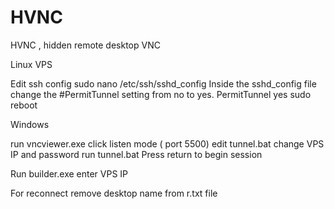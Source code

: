 # HVNC
HVNC , hidden remote desktop VNC

Linux  VPS 

Edit ssh config 
sudo nano /etc/ssh/sshd_config
Inside the sshd_config file  change the #PermitTunnel setting from no to yes.
PermitTunnel yes
sudo reboot

Windows

run vncviewer.exe
click listen mode ( port 5500)
edit tunnel.bat change VPS IP and password
run tunnel.bat
Press return to begin session

Run  builder.exe
enter VPS IP

For reconnect remove desktop name from r.txt file


